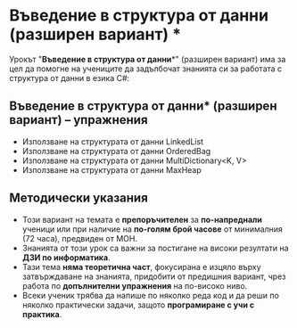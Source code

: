 # Въведение в структура от данни (разширен вариант) *

Урокът "**Въведение в структура от данни***" (разширен вариант) има за цел да помогне на учениците да задълбочат знанията си за работата с структура от данни в езика C#:

## Въведение в структура от данни* (разширен вариант) – упражнения
  - Използване на структурата от данни LinkedList<T>
  - Използване на структурата от данни OrderedBag<T>
  - Използване на структурата от данни MultiDictionary<K, V>
  - Използване на структурата от данни MaxHeap<T>

## Методически указания
  - Този вариант на темата е **препоръчителен** за **по-напреднали** ученици или при наличие на **по-голям брой часове** от минималния (72 часа), предвиден от МОН.
  - Знанията от този урок са важни за постигане на високи резултати на **ДЗИ по информатика**.
  - Тази тема **няма теоретична част**, фокусирана е изцяло върху затвърждаване на знанията, придобити от предишния вариант, чрез работа по **допълнителни упражнения** на по-високо ниво.
  - Всеки ученик трябва да напише по няколко реда код и да реши по няколко практически задачи, защото **програмиране с учи с практика**.
